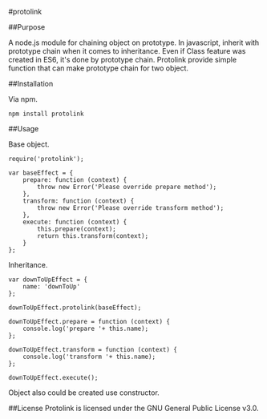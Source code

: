 #protolink



##Purpose

A node.js module for chaining object on prototype.
In javascript, inherit with prototype chain when it comes to inheritance. Even if Class feature was created in ES6, it's done by prototype chain. Protolink provide simple function that can make prototype chain for two object.



##Installation

Via npm.
```
npm install protolink
```



##Usage

Base object.
```
require('protolink');

var baseEffect = {
    prepare: function (context) {
        throw new Error('Please override prepare method');
    },
    transform: function (context) {
        throw new Error('Please override transform method');
    },
    execute: function (context) {
        this.prepare(context);
        return this.transform(context);
    }
};
```

Inheritance.
```
var downToUpEffect = {
    name: 'downToUp'
};

downToUpEffect.protolink(baseEffect);

downToUpEffect.prepare = function (context) {
    console.log('prepare '+ this.name);
};

downToUpEffect.transform = function (context) {
    console.log('transform '+ this.name);
};

downToUpEffect.execute();
```

Object also could be created use constructor.




##License
Protolink is licensed under the GNU General Public License v3.0.